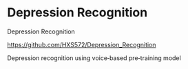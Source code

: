 # Depression Recognition
Depression Recognition


https://github.com/HXS572/Depression_Recognition

Depression recognition using voice‑based pre‑training model